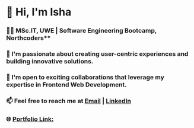 # 👋 Hi, I'm Isha

### 👩‍🎓 MSc.IT, UWE | Software Engineering Bootcamp, Northcoders**

### 🔭 I'm passionate about creating user-centric experiences and building innovative solutions.

### 👯 I'm open to exciting collaborations that leverage my expertise in Frontend Web Development.

### 📫 Feel free to reach me at [Email](mailto:isha.zimba@gmail.com) | [LinkedIn](https://www.linkedin.com/in/isha-tamang/) 

### 🌐 [Portfolio Link:](https://ishatamang.com.np/)
